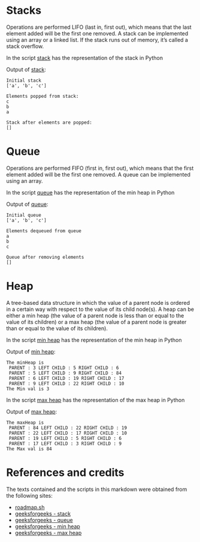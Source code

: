# Stacks

Operations are performed LIFO (last in, first out), which means that the last element added will be the first one removed. A stack can be implemented using an array or a linked list. If the stack runs out of memory, it’s called a stack overflow.

In the script [stack](./scripts/stack.py) has the representation of the stack in Python

Output of [stack](./scripts/stack.py):

```
Initial stack
['a', 'b', 'c']

Elements popped from stack:
c
b
a

Stack after elements are popped:
[]
```

# Queue

Operations are performed FIFO (first in, first out), which means that the first element added will be the first one removed. A queue can be implemented using an array.

In the script [queue](./scripts/queue.py) has the representation of the min heap in Python

Output of [queue](./scripts/queue.py):

```
Initial queue
['a', 'b', 'c']

Elements dequeued from queue
a
b
c

Queue after removing elements
[]
```

# Heap

A tree-based data structure in which the value of a parent node is ordered in a certain way with respect to the value of its child node(s). A heap can be either a min heap (the value of a parent node is less than or equal to the value of its children) or a max heap (the value of a parent node is greater than or equal to the value of its children).

In the script [min heap](./scripts/min_heap.py) has the representation of the min heap in Python

Output of [min heap](./scripts/min_heap.py):

```
The minHeap is
 PARENT : 3 LEFT CHILD : 5 RIGHT CHILD : 6
 PARENT : 5 LEFT CHILD : 9 RIGHT CHILD : 84
 PARENT : 6 LEFT CHILD : 19 RIGHT CHILD : 17
 PARENT : 9 LEFT CHILD : 22 RIGHT CHILD : 10
The Min val is 3
```

In the script [max heap](./scripts/max_heap.py) has the representation of the max heap in Python

Output of [max heap](./scripts/max_heap.py):

```
The maxHeap is
 PARENT : 84 LEFT CHILD : 22 RIGHT CHILD : 19
 PARENT : 22 LEFT CHILD : 17 RIGHT CHILD : 10
 PARENT : 19 LEFT CHILD : 5 RIGHT CHILD : 6
 PARENT : 17 LEFT CHILD : 3 RIGHT CHILD : 9
The Max val is 84
```

# References and credits

The texts contained and the scripts in this markdown were obtained from the following sites:

- [roadmap.sh](https://roadmap.sh/python)
- [geeksforgeeks - stack](https://www.geeksforgeeks.org/stack-in-python/)
- [geeksforgeeks - queue](https://www.geeksforgeeks.org/queue-in-python/)
- [geeksforgeeks - min heap](https://www.geeksforgeeks.org/min-heap-in-python/)
- [geeksforgeeks - max heap](https://www.geeksforgeeks.org/max-heap-in-python/)
